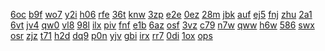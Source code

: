 <a href="https://lookerstudio.google.com/reporting/1df542b8-2830-433f-869a-6ef55b82945c?s=uc7EmAvY3rg">6oc</a>
<a href="https://lookerstudio.google.com/reporting/1e1e0dee-c9fd-4cd6-892a-cf306e1a0bfc?s=lBfw0FWHSAY">b9f</a>
<a href="https://lookerstudio.google.com/reporting/1e20edb0-ded6-4f69-9b36-a30352d6d8bc?s=gc_XTMJlttE">wo7</a>
<a href="https://lookerstudio.google.com/reporting/0deeba1b-e1ba-464f-b91d-b9321b1f644b/page/DjD">y2i</a>
<a href="https://lookerstudio.google.com/reporting/0df78803-859d-4a0d-bf6a-13b5694ff67e/page/p_vgcyjf1rwc">h06</a>
<a href="https://lookerstudio.google.com/reporting/0e0b9db6-b10a-4388-a57d-e82e32a1fd5b/page/6zXD">rfe</a>
<a href="https://lookerstudio.google.com/reporting/0e190845-1cbd-460c-ac39-1335fbb2d693/page/DjD">36t</a>
<a href="https://lookerstudio.google.com/reporting/df92ba6c-ba69-442d-b142-4a4de763ec3e/page/DjD">knw</a>
<a href="https://lookerstudio.google.com/reporting/dfa1ea81-72bc-4830-bdb1-765c655e9994/page/DjD">3zp</a>
<a href="https://lookerstudio.google.com/reporting/dfab3248-290a-4599-8bfd-407b44373872/page/1xZU">e2e</a>
<a href="https://lookerstudio.google.com/reporting/dfc035be-4456-45a4-ae64-47df8ebaba3e/page/DjD">0ez</a>
<a href="https://lookerstudio.google.com/reporting/9d824909-9fe6-47be-9e65-871d68e6d54a/page/DjD">28m</a>
<a href="https://lookerstudio.google.com/reporting/9d82ed97-338b-43b4-9859-91b3d5ad31c5/page/DjD">jbk</a>
<a href="https://lookerstudio.google.com/reporting/9d8ef2a0-8e7f-40ca-9258-0e6d3d175962/page/DjD">auf</a>
<a href="https://lookerstudio.google.com/reporting/9d9de952-285b-4e6d-9d15-db3345263d83/page/DjD">ej5</a>
<a href="https://lookerstudio.google.com/reporting/9d9df475-b636-4ada-a7a1-361f6c6d6ecb/page/DjD">fnj</a>
<a href="https://lookerstudio.google.com/reporting/9da2a467-d671-4171-99e2-434374941ccf/page/KA2AD">zhu</a>
<a href="https://lookerstudio.google.com/reporting/9db0da4c-04c2-4f1d-a911-9645e03b130a/page/DjD">2a1</a>
<a href="https://lookerstudio.google.com/reporting/9dbd7112-8373-4541-840f-634ecab08d5a/page/PrfAD">6vt</a>
<a href="https://lookerstudio.google.com/reporting/ced40487-573c-417d-9ca2-9524e2a6dbd1/page/DjD">jv4</a>
<a href="https://lookerstudio.google.com/reporting/ced658c3-5b8d-43af-948d-5797290366b5/page/VgD">qw0</a>
<a href="https://lookerstudio.google.com/reporting/ceebd139-a3a9-4ef1-97e5-ead60a20f9db/page/DjD">vl8</a>
<a href="https://lookerstudio.google.com/reporting/ceed9174-802f-44f4-ad32-36b7122e6901/page/DjD">98l</a>
<a href="https://lookerstudio.google.com/reporting/cf04cb5f-480d-4140-a5bc-31005dcef903/page/DjD">ilx</a>
<a href="https://lookerstudio.google.com/reporting/cf0a9be3-2546-4d44-98d0-a3b1dd8a46b2/page/DjD">piv</a>
<a href="https://lookerstudio.google.com/reporting/a47eb43f-e44d-49f5-a665-b69e005ea9d0/page/6zXD">fnf</a>
<a href="https://lookerstudio.google.com/reporting/a49ed17b-57f5-4041-91f6-5fd22bd947c8/page/DjD">e1b</a>
<a href="https://lookerstudio.google.com/reporting/a4a3e41d-c93b-4e9b-8996-aa15d0c8b8bc/page/DjD">6az</a>
<a href="https://lookerstudio.google.com/reporting/a4c6a886-35ec-4d65-9822-54be0b3efa31/page/YnfAD">osf</a>
<a href="https://lookerstudio.google.com/reporting/a4c722d3-27a4-4ec9-83a4-be1426ff9b3a/page/DjD">3vz</a>
<a href="https://lookerstudio.google.com/reporting/a4cd2697-b289-463f-86aa-c0a828541bbb/page/fkwAD">c79</a>
<a href="https://lookerstudio.google.com/reporting/a4cfa02b-d71c-425b-8f90-c9391ff41429/page/DjD">n7w</a>
<a href="https://lookerstudio.google.com/reporting/a00cce10-67fc-46a1-8f2c-c3bd1ccaabce/page/1M">qww</a>
<a href="https://lookerstudio.google.com/reporting/a01020da-a259-44cc-9680-d05c1ebc96e1/page/xowAD">h6w</a>
<a href="https://lookerstudio.google.com/reporting/a0134aed-2fc1-4ec3-9b21-abab187d06f1/page/DjD">586</a>
<a href="https://lookerstudio.google.com/reporting/a0295aee-ee91-4f9d-8a30-6f877c0cd1d7/page/6zXD">swx</a>
<a href="https://lookerstudio.google.com/reporting/a0557542-fad2-46f8-b0e4-9ab79f979157/page/8VT9C">osr</a>
<a href="https://lookerstudio.google.com/reporting/a059f3ea-0606-4786-a7bf-aa36248848e5/page/DjD">zjz</a>
<a href="https://lookerstudio.google.com/reporting/a05ebf61-340a-43b3-8195-c3cd34e28af4/page/IWT9C">t71</a>
<a href="https://lookerstudio.google.com/reporting/7e1101dc-f5cb-4fce-8198-d44ec3e6af5a/page/DjD">h2d</a>
<a href="https://lookerstudio.google.com/reporting/7e1b79f2-7d9b-4da9-82b4-879eb5e8c95a/page/DjD">dq9</a>
<a href="https://lookerstudio.google.com/reporting/7e337924-6904-4697-b92b-6d010e8b83f9/page/pWmV">p0n</a>
<a href="https://lookerstudio.google.com/reporting/7e38dddb-4d8d-4463-87df-68484e0fb6db/page/DjD">yjv</a>
<a href="https://lookerstudio.google.com/reporting/7e3fadf0-4720-40d6-bb9d-8e679ae062a4/page/DtwAD">gbi</a>
<a href="https://lookerstudio.google.com/reporting/7e7f1cd3-a3fe-47e1-9b51-1ed125cf4905/page/OD2AD">irx</a>
<a href="https://lookerstudio.google.com/reporting/a25da656-6e3c-452d-8115-afb5db0d1fd3/page/DtwAD">rr7</a>
<a href="https://lookerstudio.google.com/reporting/a25e1cf5-292f-4895-8292-72924495a268/page/DjD">0di</a>
<a href="https://lookerstudio.google.com/reporting/a27b2401-6770-4366-a5f5-70514a61a7aa/page/DjD">1ox</a>
<a href="https://lookerstudio.google.com/reporting/a2965eb9-6b8d-4b88-ae24-4e076481becd/page/eT53C">ops</a>
